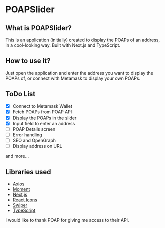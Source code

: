 # POAPSlider

## What is POAPSlider?

This is an application (initially) created to display the POAPs of an address, in a cool-looking way. Built with Next.js and TypeScript.

## How to use it?

Just open the application and enter the address you want to display the POAPs of, or connect with Metamask to display your own POAPs.

## ToDo List

- [x] Connect to Metamask Wallet
- [x] Fetch POAPs from POAP API
- [x] Display the POAPs in the slider
- [x] Input field to enter an address
- [ ] POAP Details screen
- [ ] Error handling
- [ ] SEO and OpenGraph
- [ ] Display address on URL

and more...

## Libraries used

- [Axios](https://axios-http.com/)
- [Moment](https://momentjs.com/)
- [Next.js](https://nextjs.org/)
- [React Icons](https://react-icons.github.io/)
- [Swiper](https://swiperjs.com/)
- [TypeScript](https://www.typescriptlang.org/)

I would like to thank POAP for giving me access to their API.
